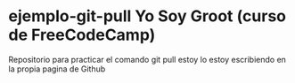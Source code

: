 # ejemplo-git-pull Yo Soy Groot (curso de FreeCodeCamp)
Repositorio para practicar el comando git pull
estoy lo estoy escribiendo en la propia pagina de Github 
